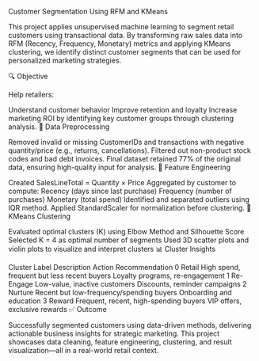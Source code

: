Customer Segmentation Using RFM and KMeans

This project applies unsupervised machine learning to segment retail customers using transactional data. By transforming raw sales data into RFM (Recency, Frequency, Monetary) metrics and applying KMeans clustering, we identify distinct customer segments that can be used for personalized marketing strategies.

🔍 Objective

Help retailers:

Understand customer behavior
Improve retention and loyalty
Increase marketing ROI
by identifying key customer groups through clustering analysis.
🧹 Data Preprocessing

Removed invalid or missing CustomerIDs and transactions with negative quantity/price (e.g., returns, cancellations).
Filtered out non-product stock codes and bad debt invoices.
Final dataset retained 77% of the original data, ensuring high-quality input for analysis.
🔧 Feature Engineering

Created SalesLineTotal = Quantity × Price
Aggregated by customer to compute:
Recency (days since last purchase)
Frequency (number of purchases)
Monetary (total spend)
Identified and separated outliers using IQR method.
Applied StandardScaler for normalization before clustering.
🤖 KMeans Clustering

Evaluated optimal clusters (K) using Elbow Method and Silhouette Score
Selected K = 4 as optimal number of segments
Used 3D scatter plots and violin plots to visualize and interpret clusters
📊 Cluster Insights

Cluster Label Description Action Recommendation
0 Retail High spend, frequent but less recent buyers Loyalty programs, re-engagement
1 Re-Engage Low-value, inactive customers Discounts, reminder campaigns
2 Nurture Recent but low-frequency/spending buyers Onboarding and education
3 Reward Frequent, recent, high-spending buyers VIP offers, exclusive rewards
✅ Outcome

Successfully segmented customers using data-driven methods, delivering actionable business insights for strategic marketing. This project showcases data cleaning, feature engineering, clustering, and result visualization—all in a real-world retail context.
